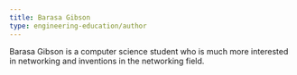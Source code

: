 ```yaml
---
title: Barasa Gibson
type: engineering-education/author
---
```

Barasa Gibson is a computer science  student who is much more interested in networking and inventions in the networking field.